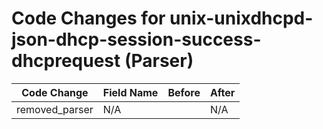 # Code Changes for unix-unixdhcpd-json-dhcp-session-success-dhcprequest (Parser)

| Code Change | Field Name | Before | After |
|-------------|------------|--------|-------|
| removed_parser | N/A |  | N/A |